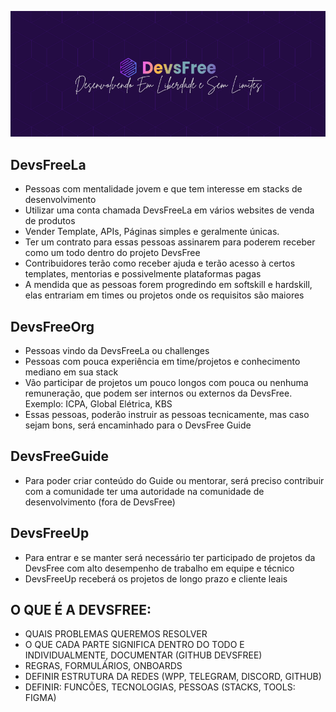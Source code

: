 ![DevsFree](/Assets/Images/repositorios/DevsFree-Banner.png)

## DevsFreeLa
- Pessoas com mentalidade jovem e que tem interesse em stacks de desenvolvimento
- Utilizar uma conta chamada DevsFreeLa em vários websites de venda de produtos
- Vender Template, APIs, Páginas simples e geralmente únicas.
- Ter um contrato para essas pessoas assinarem para poderem receber como um todo dentro do projeto DevsFree
- Contribuidores terão como receber ajuda e terão acesso à certos templates, mentorias e possivelmente plataformas pagas
- A mendida que as pessoas forem progredindo em softskill e hardskill, elas entrariam em times ou projetos onde os requisitos são maiores

## DevsFreeOrg
- Pessoas vindo da DevsFreeLa ou challenges
- Pessoas com pouca experiência em time/projetos e conhecimento mediano em sua stack
- Vão participar de projetos um pouco longos com pouca ou nenhuma remuneração, que podem ser internos ou externos da DevsFree. Exemplo: ICPA, Global Elétrica, KBS
- Essas pessoas, poderão instruir as pessoas tecnicamente, mas caso sejam bons, será encaminhado para o DevsFree Guide

## DevsFreeGuide
- Para poder criar conteúdo do Guide ou mentorar, será preciso contribuir com a comunidade ter uma autoridade na comunidade de desenvolvimento (fora de DevsFree)

## DevsFreeUp
- Para entrar e se manter será necessário ter participado de projetos da DevsFree com alto desempenho de trabalho em equipe e técnico
- DevsFreeUp receberá os projetos de longo prazo e cliente leais

## O QUE É A DEVSFREE:
- QUAIS PROBLEMAS QUEREMOS RESOLVER
- O QUE CADA PARTE SIGNIFICA DENTRO DO TODO E INDIVIDUALMENTE, DOCUMENTAR (GITHUB DEVSFREE)
- REGRAS, FORMULÁRIOS, ONBOARDS 
- DEFINIR ESTRUTURA DA REDES (WPP, TELEGRAM, DISCORD, GITHUB)
- DEFINIR: FUNCÕES, TECNOLOGIAS, PESSOAS (STACKS, TOOLS: FIGMA)
